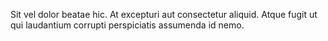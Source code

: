 Sit vel dolor beatae hic.
At excepturi aut consectetur aliquid.
Atque fugit ut qui laudantium corrupti perspiciatis assumenda id nemo.